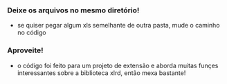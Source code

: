 ### Deixe os arquivos no mesmo diretório!
- se quiser pegar algum xls semelhante de outra pasta, mude o caminho no código

### Aproveite!
- o código foi feito para um projeto de extensão e aborda muitas funçes interessantes sobre a biblioteca xlrd, então mexa bastante!
